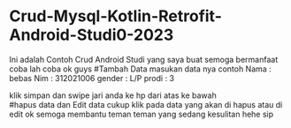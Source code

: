 # Crud-Mysql-Kotlin-Retrofit-Android-Studi0-2023
Ini adalah Contoh Crud Android Studi yang saya buat semoga bermanfaat coba lah coba 
ok guys 
#Tambah Data 
masukan data nya contoh 
Nama  : bebas 
Nim   : 312021006
gender : L/P
prodi  : 3 

klik simpan dan swipe jari anda ke hp dari atas ke bawah  
#hapus data dan Edit data 
cukup klik pada data yang akan di hapus atau di edit 
ok semoga membantu teman teman yang sedang kesulitan hehe sip
